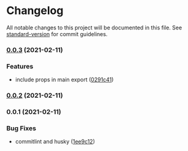 # Changelog

All notable changes to this project will be documented in this file. See [standard-version](https://github.com/conventional-changelog/standard-version) for commit guidelines.

### [0.0.3](https://github.com/teamplanes/cdk-watch/compare/v0.0.1...v0.0.3) (2021-02-11)


### Features

* include props in main export ([0291c41](https://github.com/teamplanes/cdk-watch/commit/0291c41fb606f3814fcd51436ff1dea97406a953))

### [0.0.2](https://github.com/teamplanes/cdk-watch/compare/v0.0.1...v0.0.2) (2021-02-11)

### 0.0.1 (2021-02-11)


### Bug Fixes

* commitlint and husky ([1ee9c12](https://github.com/teamplanes/cdk-watch/commit/1ee9c12e3dc75c27c061eca7947031b516863bc6))
